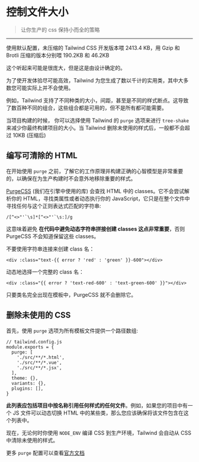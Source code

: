 # 控制文件大小

> 让你生产的 css 保持小而全的策略

---

使用默认配置，未压缩的 Tailwind CSS 开发版本喂 2413.4 KB，用 Gzip 和 Brotli 压缩的版本分别喂 190.2KB 和 46.2KB

这个听起来可能是很庞大，但是这是由设计确定的。

为了使开发体验尽可能高效，Tailwind 为您生成了数以千计的实用类，其中大多数您可能实际上并不会使用。

例如，Tailwind 支持了不同种类的大小，间距，甚至是不同的样式断点。这导致了数百种不同的组合，这些组合都是可用的，但不是所有都可能需要。

当项目构建的时候， 你可以选择使用 Tailwind 的 `purge` 选项来进行 `tree-shake` 来减少你最终构建项目的大小。当 Tailwind 删除未使用的样式后，一般都不会超过 10KB (压缩后)

## 编写可清除的 HTML

在开始使用 `purge` 之前，了解它的工作原理并构建正确的心智模型是非常重要的，以确保在为生产构建时不会意外地移除重要的样式。

[PurgeCSS](https://purgecss.com/) (我们在引擎中使用的库) 会查找 HTML 中的 classes。它不会尝试解析你的 HTML，寻找类属性或者动态执行你的 JavaScript，它只是在整个文件中寻找任何与这个正则表达式匹配的字符串:

```
/[^<>"'`\s]*[^<>"'`\s:]/g
```

这意味着避免 **在代码中避免动态字符串拼接创建 classes 这点非常重要**，否则 PurgeCSS 不会知道保留这些 classes。

不要使用字符串连接来创建 class 名：

```
<div :class="text-{{ error ? 'red' : 'green' }}-600"></div>
```

动态地选择一个完整的 class 名：

```
<div :class="{{ error ? 'text-red-600' : 'text-green-600' }}"></div>
```

只要类名完全出现在模板中，PurgeCSS 就不会删除它。

## 删除未使用的 CSS

首先，使用 `purge` 选项为所有模板文件提供一个路径数组:

```
// tailwind.config.js
module.exports = {
  purge: [
    './src/**/*.html',
    './src/**/*.vue',
    './src/**/*.jsx',
  ],
  theme: {},
  variants: {},
  plugins: [],
}
```

**此列表应包括项目中按名称引用任何样式的任何文件**。例如，如果您的项目中有一个 JS 文件可以动态切换 HTML 中的某些类，那么您应该确保将该文件包含在这个列表中。

现在，无论何时你使用 `NODE_ENV` 编译 CSS 到生产环境，Tailwind 会自动从 CSS 中清除未使用的样式。

更多 `purge` 配置可以查看[官方文档](https://tailwindcss.com/docs/controlling-file-size#enabling-manually)
